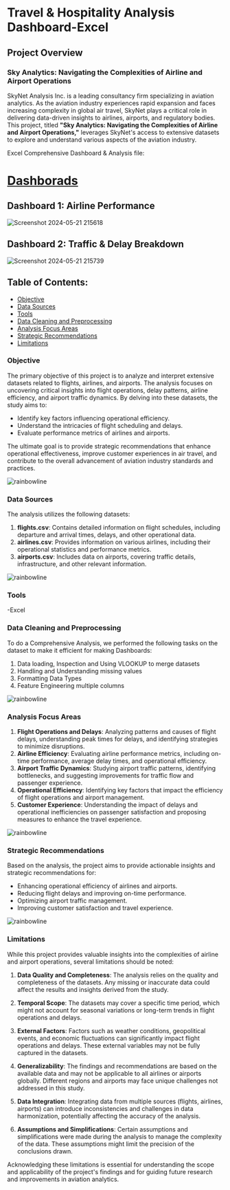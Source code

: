 # Travel & Hospitality Analysis Dashboard-Excel

## Project Overview

### Sky Analytics: Navigating the Complexities of Airline and Airport Operations

SkyNet Analysis Inc. is a leading consultancy firm specializing in aviation analytics. As the aviation industry experiences rapid expansion and faces increasing complexity in global air travel, SkyNet plays a critical role in delivering data-driven insights to airlines, airports, and regulatory bodies. This project, titled **"Sky Analytics: Navigating the Complexities of Airline and Airport Operations,"** leverages SkyNet's access to extensive datasets to explore and understand various aspects of the aviation industry.

Excel Comprehensive Dashboard & Analysis file: 

# [Dashborads](#https://drive.google.com/file/d/1yegdCUbtEmIWtzObs00025iMDAB5_jYn/view?usp=sharing) 
## Dashboard 1: Airline Performance  
![Screenshot 2024-05-21 215618](https://github.com/Asfiya-edu/Travel-Hospitality-Analysis-Dashboard-Excel/assets/135417984/2ea14295-3da0-4567-8634-6369af5886ca)

## Dashboard 2: Traffic & Delay Breakdown
![Screenshot 2024-05-21 215739](https://github.com/Asfiya-edu/Travel-Hospitality-Analysis-Dashboard-Excel/assets/135417984/b4377212-89a0-4aa8-8f23-f5faf923205c)

## Table of Contents:
- [Objective](#objective)
- [Data Sources](#data-sources)
- [Tools](#tools)
- [Data Cleaning and Preprocessing](#data-cleaning-and-preprocessing)
- [Analysis Focus Areas](#analysis-focus-areas)
- [Strategic Recommendations](#strategic-recommendations)
- [Limitations](#limitations)

### Objective

The primary objective of this project is to analyze and interpret extensive datasets related to flights, airlines, and airports. The analysis focuses on uncovering critical insights into flight operations, delay patterns, airline efficiency, and airport traffic dynamics. By delving into these datasets, the study aims to:

- Identify key factors influencing operational efficiency.
- Understand the intricacies of flight scheduling and delays.
- Evaluate performance metrics of airlines and airports.

The ultimate goal is to provide strategic recommendations that enhance operational effectiveness, improve customer experiences in air travel, and contribute to the overall advancement of aviation industry standards and practices.

![rainbowline](https://github.com/Asfiya-edu/Travel-Hospitality-Analysis-Dashboard-Excel/assets/135417984/7b2fe4d0-348c-4094-96e8-d12a40fffb4c)

### Data Sources

The analysis utilizes the following datasets:

1. **flights.csv**: Contains detailed information on flight schedules, including departure and arrival times, delays, and other operational data.
2. **airlines.csv**: Provides information on various airlines, including their operational statistics and performance metrics.
3. **airports.csv**: Includes data on airports, covering traffic details, infrastructure, and other relevant information.

![rainbowline](https://github.com/Asfiya-edu/Travel-Hospitality-Analysis-Dashboard-Excel/assets/135417984/a86a70b4-fb37-4d56-ba78-b4aa1534df41)

### Tools
-Excel

### Data Cleaning and Preprocessing
To do a Comprehensive Analysis, we performed the following tasks on the dataset to make it efficient for making Dashboards:
1. Data loading, Inspection and Using VLOOKUP to merge datasets
2. Handling and Understanding missing values
3. Formatting Data Types
4. Feature Engineering multiple columns

![rainbowline](https://github.com/Asfiya-edu/Travel-Hospitality-Analysis-Dashboard-Excel/assets/135417984/a86a70b4-fb37-4d56-ba78-b4aa1534df41)

### Analysis Focus Areas

1. **Flight Operations and Delays**: Analyzing patterns and causes of flight delays, understanding peak times for delays, and identifying strategies to minimize disruptions.
2. **Airline Efficiency**: Evaluating airline performance metrics, including on-time performance, average delay times, and operational efficiency.
3. **Airport Traffic Dynamics**: Studying airport traffic patterns, identifying bottlenecks, and suggesting improvements for traffic flow and passenger experience.
4. **Operational Efficiency**: Identifying key factors that impact the efficiency of flight operations and airport management.
5. **Customer Experience**: Understanding the impact of delays and operational inefficiencies on passenger satisfaction and proposing measures to enhance the travel experience.

![rainbowline](https://github.com/Asfiya-edu/Travel-Hospitality-Analysis-Dashboard-Excel/assets/135417984/a86a70b4-fb37-4d56-ba78-b4aa1534df41)

### Strategic Recommendations

Based on the analysis, the project aims to provide actionable insights and strategic recommendations for:

- Enhancing operational efficiency of airlines and airports.
- Reducing flight delays and improving on-time performance.
- Optimizing airport traffic management.
- Improving customer satisfaction and travel experience.

![rainbowline](https://github.com/Asfiya-edu/Travel-Hospitality-Analysis-Dashboard-Excel/assets/135417984/a86a70b4-fb37-4d56-ba78-b4aa1534df41)

### Limitations
While this project provides valuable insights into the complexities of airline and airport operations, several limitations should be noted:

1. **Data Quality and Completeness**: The analysis relies on the quality and completeness of the datasets. Any missing or inaccurate data could affect the results and insights derived from the study.

2. **Temporal Scope**: The datasets may cover a specific time period, which might not account for seasonal variations or long-term trends in flight operations and delays.

3. **External Factors**: Factors such as weather conditions, geopolitical events, and economic fluctuations can significantly impact flight operations and delays. These external variables may not be fully captured in the datasets.

4. **Generalizability**: The findings and recommendations are based on the available data and may not be applicable to all airlines or airports globally. Different regions and airports may face unique challenges not addressed in this study.

5. **Data Integration**: Integrating data from multiple sources (flights, airlines, airports) can introduce inconsistencies and challenges in data harmonization, potentially affecting the accuracy of the analysis.

6. **Assumptions and Simplifications**: Certain assumptions and simplifications were made during the analysis to manage the complexity of the data. These assumptions might limit the precision of the conclusions drawn.

Acknowledging these limitations is essential for understanding the scope and applicability of the project's findings and for guiding future research and improvements in aviation analytics.

